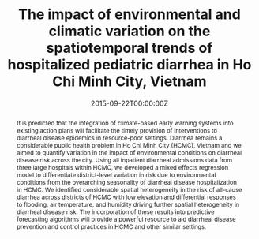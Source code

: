 ---
title: The impact of environmental and climatic variation on the spatiotemporal trends of hospitalized pediatric diarrhea in Ho Chi Minh City, Vietnam
authors:
- admin
date: "2015-09-22T00:00:00Z"
doi: "https://doi.org/10.1016/j.healthplace.2015.08.001"

# Schedule page publish date (NOT publication's date).
publishDate: "2020-08-18T00:00:00Z"

# Publication type.
# Legend: 0 = Uncategorized; 1 = Conference paper; 2 = Journal article;
# 3 = Preprint / Working Paper; 4 = Report; 5 = Book; 6 = Book section;
# 7 = Thesis; 8 = Patent
publication_types: ["2"]

# Publication name and optional abbreviated publication name.
publication: Health and Place
publication_short: Health Place

abstract: It is predicted that the integration of climate-based early warning systems into existing action plans will facilitate the timely provision of interventions to diarrheal disease epidemics in resource-poor settings. Diarrhea remains a considerable public health problem in Ho Chi Minh City (HCMC), Vietnam and we aimed to quantify variation in the impact of environmental conditions on diarrheal disease risk across the city. Using all inpatient diarrheal admissions data from three large hospitals within HCMC, we developed a mixed effects regression model to differentiate district-level variation in risk due to environmental conditions from the overarching seasonality of diarrheal disease hospitalization in HCMC. We identified considerable spatial heterogeneity in the risk of all-cause diarrhea across districts of HCMC with low elevation and differential responses to flooding, air temperature, and humidity driving further spatial heterogeneity in diarrheal disease risk. The incorporation of these results into predictive forecasting algorithms will provide a powerful resource to aid diarrheal disease prevention and control practices in HCMC and other similar settings.

# Summary. An optional shortened abstract.
# summary: Lorem ipsum dolor sit amet, consectetur adipiscing elit. Duis posuere tellus ac convallis placerat. Proin tincidunt magna sed ex sollicitudin condimentum.

tags:
- Climate change
- Diarrhea
- Environment
- Mixed effects
- Spatial risk

featured: false

links:
- name: Online Access
  url: https://www.sciencedirect.com/science/article/pii/S1353829215001094
url_pdf: https://www.jonzelner.net/downloads/papers/thompson_zelner_hp_2015.pdf
# url_code: '#'
# url_dataset: '#'
# url_poster: '#'
# url_project: ''
# url_slides: ''
# url_source: '#'
# url_video: '#'

# Featured image
# To use, add an image named `featured.jpg/png` to your page's folder. 
# image:
#   caption: ''
#   focal_point: ""
#   preview_only: false

# Associated Projects (optional).
#   Associate this publication with one or more of your projects.
#   Simply enter your project's folder or file name without extension.
#   E.g. `internal-project` references `content/project/internal-project/index.md`.
#   Otherwise, set `projects: []`.
# projects:


# Slides (optional).
#   Associate this publication with Markdown slides.
#   Simply enter your slide deck's filename without extension.
#   E.g. `slides: "example"` references `content/slides/example/index.md`.
#   Otherwise, set `slides: ""`.
slides: ""
---